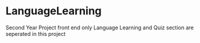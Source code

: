 # LanguageLearning
 Second Year Project
front end only
Language Learning and Quiz section are seperated in this project
